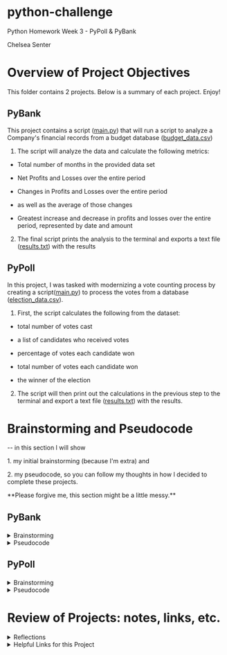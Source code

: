 # python-challenge
Python Homework Week 3 - PyPoll &amp; PyBank<p>
Chelsea Senter <p>

# Overview of Project Objectives

This folder contains 2 projects. Below is a summary of each project. Enjoy!<p><p>

## PyBank 

This project contains a script ([main.py](https://github.com/chelseasenter/python-challenge/blob/main/PyBank/main.py)) that will run a script to analyze a Company's financial records from a budget database ([budget_data.csv](https://github.com/chelseasenter/python-challenge/blob/main/PyBank/Resources/budget_data.csv)) <p><p>

1. The script will analyze the data and calculate the following metrics: <p>
  - Total number of months in the provided data set<p>
  - Net Profits and Losses over the entire period<p>
  - Changes in Profits and Losses over the entire period<p>
  - as well as the average of those changes<p>
  - Greatest increase and decrease in profits and losses over the entire period, represented by date and amount<p><p>
  <p>

2. The final script prints the analysis to the terminal and exports a text file ([results.txt](https://github.com/chelseasenter/python-challenge/blob/main/PyBank/Analysis/results.txt)) with the results<p>

## PyPoll
In this project, I was tasked with modernizing a vote counting process by creating a script([main.py](https://github.com/chelseasenter/python-challenge/blob/main/PyPoll/main.py)) to process the votes from a database ([election_data.csv](https://raw.githubusercontent.com/chelseasenter/python-challenge/main/PyPoll/Resources/election_data.csv)).<p><p>

 1. First, the script calculates the following from the dataset:<p>
 - total number of votes cast<p>
 - a list of candidates who received votes<p>
 - percentage of votes each candidate won<p>
 - total number of votes each candidate won<p>
 - the winner of the election<p><p>
<p>

2. The script will then print out the calculations in the previous step to the terminal and export a text file ([results.txt](https://raw.githubusercontent.com/chelseasenter/python-challenge/main/PyPoll/Analysis/results.txt)) with the results.<p>

# Brainstorming and Pseudocode
<p>
 -- in this section I will show <p>
 1. my initial brainstorming (because I'm extra) and <p>
 2. my pseudocode, so you can follow my thoughts in how I decided to complete these projects. <p>
 **Please forgive me, this section might be a little messy.**
<p><p>


## PyBank<p>
 <p>
 <details><summary> Brainstorming </summary>
- [x] Header/Before we can begin writing code for our script:<p>
  import classes (csv and os)<p>
  locate csv file<p>
  open it <p>
  set the csv class's function reader to read the csv file<p>
  
- [x] Notes/things to keep in mind
  GET RID OF HEADER BEFORE PROCEEDING!
  dates and profits(+)/losses(-), amounts are formatted as 00000 or -00000
    
- [x] Total # months
  dates formatted as DDD-YYYY (NOV-2015)<p>
  total months means ALL months (i.e. jan 2015 and jan 2017 are two separate months)<p>
  there are no multiples of month/years, one for each<p>
  [x] so count all rows except header = total months in data set<p>
    
- [x] Net
  get the sum of all rows<p>
- [x] add all rows to a variable set to 0 (except the header)<p>
    
- [x] Calc changes, find max and min change
  for every row, find the difference (designate + or - for profit or loss) between that row and row + 1, then put it in a new list (diff_list)<p>
-   [x] this will create a list of differences ("change") between adjacent months, starting with the first month.<p>
-   [x] find the average of changes: add all items in list (set sum_diff_list to 0, for items in list add to sum_diff_list)<p> 
    then divide by length (or count) of items in list<p><p>
    
- [x] Greatest increase in profits (date and amount) over period<p>
-   [x] from diff_list, find the greatest_profit in the list (maximum number), then search for that number in the list (checks for multiples)<p>
    if number of greatest_profit value is less than 1, pull the date (correlate the position of the max# in the diff_list with the csv rows) amd set as greatest_profit<p>
    else number of greatest_profit is greater than 1 for loop anything that matches greatest_profit and set to print with commas between<p>
-   [x] from diff_list, find the greatest_loss in the list (minimum number), then search for that number in the list (checks for multiples)<p>
    if number of greatest_loss is less than 1, pull the date (correlate the position of the min# in the diff_list with the csv rows) and set as greatest_loss<p>
    else number of greatest_loss is greater than 1, for loop anything that matches greatest_loss and set to print with commas between<p><p>

- [x] Print results<p>
 print( Financial Analysis<p>
 ------------<p>
 Total Months: total_months<p>
 Total: net_total<p>
 Average Change: average_change<p>
 Greatest Increase in Profits: max_num<p>
 Greatest Decrease in Losses: min_num<p>
 <p><p>
</p>
</details>

 <details><summary> Pseudocode </summary>
- [x] Header/Before we can begin writing code for our script:<p>
import os <p>
import csv <p>
finance_csv = os.path.join("PATH") <p>
with open(finance_csv, encoding='utf-8') as bankfile:<p>
csvreader = csv.reader(bankfile, delimiter=",")<p><p>

- [x] Notes/things to keep in mind<p>
 nix_header = next(csvreader)<p>
 lists<p><p>
  
- [x] Total # months<p>
 month_count = len(list(csvreader))<p>
- [x] so count all rows except header = total months in data set<p><p>
 
 print(month_count) -- to test it works<p><p>
    
- [x] Net<p>
net_total = 0<p>
for month in csvreader:<p>
  net_total += month[1]<p>
- [x] add all rows to a variable set to 0 (except the header)<p><p>

print(net_total) --to make sure it works<p><p>

- [x] Calc changes, find max and min change<p>
--------try list comprehension, maybe?---------diff_list = [diff for diff in csvreader]<p><p>

counter = 0<p>
diff_list = []<p>
row = 0<p>
while counter < month_count:<p>
 difference = csvreader[row] + csvraeder[row + 1]<p>
 counter += 1<p><p>

- [x] Greatest increase in profits (date and amount) over period<p>
- [x] from diff_list, find the maximum number in the list, then search for that number in the list (checks for multiples)<p>
    if number of max# is less than 1, pull the date (correlate the position of the max# in the diff_list with the csv rows) amd set as greatest_profit<p>
    else nubmer of max# if greater<p>
- [x] from diff_list, find the minimum number in the list, then search for that number in the list (checks for multiples)<p>
    if number of min# is less than 1, pull the date (correlate the position of the min# in the diff_list with the csv rows) and set as greatest_loss<p><p>
    
- [x] Print results<p>
 print( Financial Analysis<p>
 ------------<p>
 Total Months: total_months<p>
 Total: net_total<p>
 Average Change: average_change<p><p>
</p>
</details>

## PyPoll<p>

 <details><summary> Brainstorming </summary>
 three columns = Voter ID, County, and Candidate<p>
 --note to self: voter ID is an 8 character string, NOT integer!<p>
 1. total votes cast (len of list minus header)<p>
 2. total list of all candidates who received votes (unique value finder, make list of those)<p>
   -- to do this, I will use a set then convert to list to pull out unique values<p>
 3. percentage of the votes won by each candidate (tally total votes for each candidate, put them in lists, maybe a dictionary of lists if you have time)<p>
 4. total number of votes for each candidate<p>
   --to do this, I want to create a dictionary with keys of the candidate names and values as the sum of their votes. So...<p>
   --I will need to create a for loop to count each candidate in candidate names in the overall vote_choice_list, then...<p>
   --add the candidate name as key and the number of votes as value<p>
 5. winner of the election based on popular vote<p><p>

Summary<p>
- [x] set up imports, open and read csv files<p>
- [x] next header - we don't need it!<p>
- [x] need a list of vote choices (vote_choice_list) then...<p>
- [x] len(vote_choice_list) for total votes number - 1<p>
- [x] find unique values (candidate names) of vote_choice_list - 2<p>
- [x] sum items in vote_choice_list by name (correy_list, khan_list, li_list, etc) - 4<p>
- [x] divide individual candidate list by vote_choice_list, set value to pct_khan, pct_correy, etc - 3<p>
- [x] create dictionary totals (khan:15, li:23, etc)<p>
- [x] find the highest value in dictionary<p><p>
</p>
</details>

 <details><summary> Pseudocode </summary>
- [x] set up imports, open and read csv files<p>
    import csv & os<p>
    with open election_data.csv as pollfile<p>
    call upon csv.reader to read pollfile, using delimiter=","<p><p>

- [x] next header - we don't need it!<p>
    next(csvreader)<p><p>
  
- [x] need a list of vote choices (vote_choice_list) then...<p>
    vote_choice_list = []<p>
    for row in csvreader:<p>
        append() vote_choice_list with index position [2], because lists start at [0] and we need the last "column" in the row)<p><p>
    
- [x] len(vote_choice_list) for total votes number - 1<p>
    vote_count = len(vote_choice_list)<p>
    print(vote_count)<p>
    print("----------")<p><p>

- [x] find unique values (candidate names) of vote_choice_list - 2<p>
      list(set(vote_choice_list))<p><p>

- [x] sum items in vote_choice_list by name (correy_list, khan_list, li_list, etc) - 4<p><p>

    final_results = {}<p><p>
        for candidate in candidates_names:<p>
        final_tally = vote_choice_list.count(candidate)<p>
        final_results[candidate] = final_tally<p>
    print(final_results) <p><p>

- [x] divide individual candidate list (total votes per candidate) by vote_choice_list, set value to dictionary as list with the total votes - 3<p>
         final_results[key] = [final_tally, round((final_tally / vote_count)*100,3)] <p>

- [x] find the highest value in dictionary by setting for loop and initializing "winner_value"<p><p>
         winner_value = 0 <p>
         (inside for loop for each candidate:)
          if final_tally > winner_value: <p>
            winner_value = final_tally <p>
            winner_name = candidate <p>
- [x] create lists to for loop into terminal (print) and write into text file all at once: <p>
             variables needed: <p>
             header <p>
             body with candidate overview <p>
             footer declaring winner <p> <p>
</p>
</details>

# Review of Projects: notes, links, etc.
 <details><summary> Reflections </summary>
 <p>
After seeing how other READMEs are formatted, I will no longer include the brainstorming section. I will possibly the Pseudocode portion, especially when I'm completing coursework to show my work. This illustrates to me the importance of extracurricular projects, so I have the freedom to exclude "my process" notes and focus fully on the material I'm creating.<p><p>

There was a lot of brainstorming, writing things out, deleting lines, adding lines, scrapping the whole thing, starting over. It was frustrating to feel totally lost in what I had to do when I felt I had exhausted all possible routes on the current "thought road" I was on. However, after looking over my final products, I'm quite pleased with what I created. Although there were moments of frustration, those moments allowed for wonderful eureka! moments when things worked the first time I ran them. I'm looking forward to those moments in the future as I progress my knowledge. Overall, I'm sure I will find quicker ways to get the results I need, but for now this wasn't half bad.<p><p>
</p>
</details>

 <details><summary> Helpful Links for this Project </summary>
 <p>

[how to round a number in python](https://stackoverflow.com/questions/20457038/how-to-round-to-2-decimals-with-python) <p>
[how to write files to a txt file](https://www.datacamp.com/community/tutorials/reading-writing-files-python) <p>
[finding the index of an item in a list](https://stackoverflow.com/questions/176918/finding-the-index-of-an-item-in-a-list) <p>
[finding the min/max of items in a list](https://medium.com/programminginpython-com/python-program-to-find-the-largest-and-smallest-number-in-a-list-fd8fac8aba08) <p>
[printing lists: 4 ways](https://www.geeksforgeeks.org/print-lists-in-python-4-different-ways/) <p>
[python sets](https://www.w3schools.com/python/python_sets.asp) <p>
[finding unique values in a list by creating a set](https://stackoverflow.com/questions/12897374/get-unique-values-from-a-list-in-python) <p>
[find the highest value in a dictionary](https://stackoverflow.com/questions/268272/getting-key-with-maximum-value-in-dictionary) <p>
[how to count an item in a list](https://www.kite.com/python/answers/how-to-count-the-number-of-occurrences-of-an-element-in-a-list-in-python#:~:text=of%20%22b%22%20.-,Use%20list.,number%20of%20occurrences%20of%20value%20.) <p>
[how to add a key:value to a dictionary](https://www.journaldev.com/23232/python-add-to-dictionary) <p>
[printing values from a dictionary](https://realpython.com/iterate-through-dictionary-python/) <p>
 </p>
 </details>
